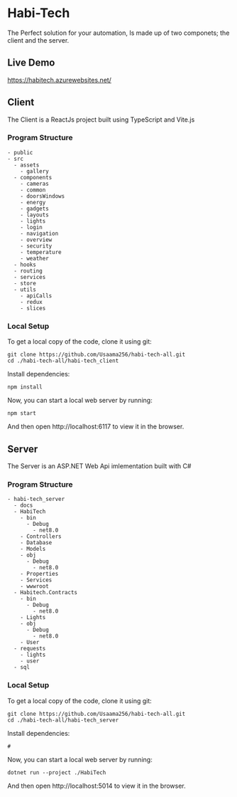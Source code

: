 # Habi-Tech 
The Perfect solution for your automation, Is made up of two componets; the client and the server.
## Live Demo
<a href="https://habitech.azurewebsites.net/">https://habitech.azurewebsites.net/</a>

## Client
The Client is a ReactJs project built using TypeScript and Vite.js
### Program Structure
```plaintext
- public
- src
  - assets
    - gallery
  - components
    - cameras
    - common
    - doorsWindows
    - energy
    - gadgets
    - layouts
    - lights
    - login
    - navigation
    - overview
    - security
    - temperature
    - weather
  - hooks
  - routing
  - services
  - store
  - utils
    - apiCalls
    - redux
    - slices
```
### Local Setup
To get a local copy of the code, clone it using git:

```
git clone https://github.com/Usaama256/habi-tech-all.git
cd ./habi-tech-all/habi-tech_client
```
Install dependencies:

```
npm install
```

Now, you can start a local web server by running:

```
npm start
```

And then open http://localhost:6117 to view it in the browser.

## Server
The Server is an ASP.NET Web Api imlementation built with C#
### Program Structure
```plaintext
- habi-tech_server
  - docs
  - HabiTech
    - bin
      - Debug
        - net8.0
    - Controllers
    - Database
    - Models
    - obj
      - Debug
        - net8.0
    - Properties
    - Services
    - wwwroot
  - Habitech.Contracts
    - bin
      - Debug
        - net8.0
    - Lights
    - obj
      - Debug
        - net8.0
    - User
  - requests
    - lights
    - user
  - sql
```
### Local Setup
To get a local copy of the code, clone it using git:

```
git clone https://github.com/Usaama256/habi-tech-all.git
cd ./habi-tech-all/habi-tech_server
```
Install dependencies:

```
#
```

Now, you can start a local web server by running:

```
dotnet run --project ./HabiTech
```

And then open http://localhost:5014 to view it in the browser.
